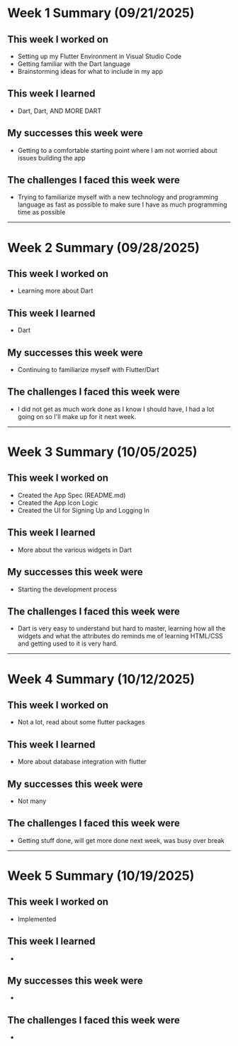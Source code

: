# Week 1 Summary (09/21/2025)

## This week I worked on

- Setting up my Flutter Environment in Visual Studio Code
- Getting familiar with the Dart language
- Brainstorming ideas for what to include in my app

## This week I learned

- Dart, Dart, AND MORE DART

## My successes this week were

- Getting to a comfortable starting point where I am not worried about issues building the app

## The challenges I faced this week were

- Trying to familiarize myself with a new technology and programming language as fast as possible to make sure I have as much programming time as possible

---

# Week 2 Summary (09/28/2025)

## This week I worked on

- Learning more about Dart

## This week I learned

- Dart

## My successes this week were

- Continuing to familiarize myself with Flutter/Dart

## The challenges I faced this week were

- I did not get as much work done as I know I should have, I had a lot going on so I'll make up for it next week.

---

# Week 3 Summary (10/05/2025)

## This week I worked on

- Created the App Spec (README.md)
- Created the App Icon Logic
- Created the UI for Signing Up and Logging In

## This week I learned

- More about the various widgets in Dart

## My successes this week were

- Starting the development process

## The challenges I faced this week were

- Dart is very easy to understand but hard to master, learning how all the widgets and what the attributes do reminds me of learning HTML/CSS and getting used to it is very hard.

---

# Week 4 Summary (10/12/2025)

## This week I worked on

- Not a lot, read about some flutter packages

## This week I learned

- More about database integration with flutter


## My successes this week were

- Not many

## The challenges I faced this week were

- Getting stuff done, will get more done next week, was busy over break

---

# Week 5 Summary (10/19/2025)

## This week I worked on

- Implemented

## This week I learned

- 


## My successes this week were

- 

## The challenges I faced this week were

- 